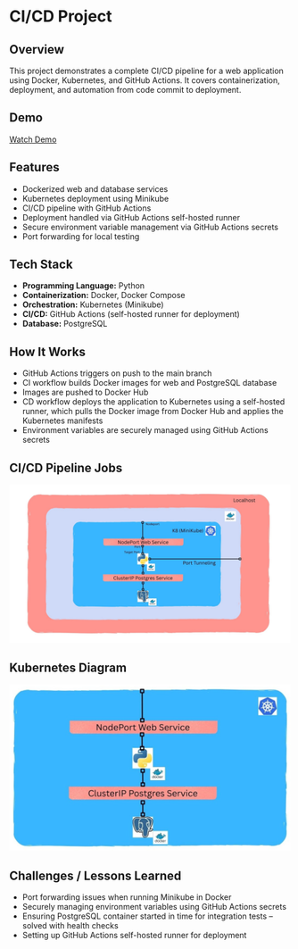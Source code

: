 # CI/CD Project

## Overview
This project demonstrates a complete CI/CD pipeline for a web application using Docker, Kubernetes, and GitHub Actions. It covers containerization, deployment, and automation from code commit to deployment.

## Demo
[Watch Demo](demo/CICD_Demo.mp4)

## Features
- Dockerized web and database services
- Kubernetes deployment using Minikube
- CI/CD pipeline with GitHub Actions
- Deployment handled via GitHub Actions self-hosted runner
- Secure environment variable management via GitHub Actions secrets
- Port forwarding for local testing

## Tech Stack
- **Programming Language:** Python
- **Containerization:** Docker, Docker Compose
- **Orchestration:** Kubernetes (Minikube)
- **CI/CD:** GitHub Actions (self-hosted runner for deployment)
- **Database:** PostgreSQL

## How It Works
- GitHub Actions triggers on push to the main branch
- CI workflow builds Docker images for web and PostgreSQL database
- Images are pushed to Docker Hub
- CD workflow deploys the application to Kubernetes using a self-hosted runner, which pulls the Docker image from Docker Hub and applies the Kubernetes manifests
- Environment variables are securely managed using GitHub Actions secrets

## CI/CD Pipeline Jobs
![CI/CD Pipeline](demo/CICD_image.jpg)

## Kubernetes Diagram
![Kubernetes Diagram](demo/kubernetes_cluster.jpg)

## Challenges / Lessons Learned
- Port forwarding issues when running Minikube in Docker
- Securely managing environment variables using GitHub Actions secrets
- Ensuring PostgreSQL container started in time for integration tests – solved with health checks
- Setting up GitHub Actions self-hosted runner for deployment


